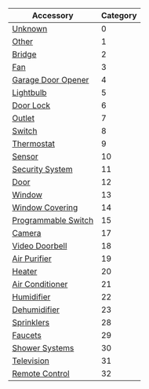 | Accessory | Category |
| ---- | ---- |
 | [Unknown](./unknown.go) | 0 |
 | [Other](./other.go) | 1 |
 | [Bridge](./bridge.go) | 2 |
 | [Fan](./fan.go) | 3 |
 | [Garage Door Opener](./garage_door_opener.go) | 4 |
 | [Lightbulb](./lightbulb.go) | 5 |
 | [Door Lock](./door_lock.go) | 6 |
 | [Outlet](./outlet.go) | 7 |
 | [Switch](./switch.go) | 8 |
 | [Thermostat](./thermostat.go) | 9 |
 | [Sensor](./sensor.go) | 10 |
 | [Security System](./security_system.go) | 11 |
 | [Door](./door.go) | 12 |
 | [Window](./window.go) | 13 |
 | [Window Covering](./window_covering.go) | 14 |
 | [Programmable Switch](./programmable_switch.go) | 15 |
 | [Camera](./camera.go) | 17 |
 | [Video Doorbell](./video_doorbell.go) | 18 |
 | [Air Purifier](./air_purifier.go) | 19 |
 | [Heater](./heater.go) | 20 |
 | [Air Conditioner](./air_conditioner.go) | 21 |
 | [Humidifier](./humidifier.go) | 22 |
 | [Dehumidifier](./dehumidifier.go) | 23 |
 | [Sprinklers](./sprinklers.go) | 28 |
 | [Faucets](./faucets.go) | 29 |
 | [Shower Systems](./shower_systems.go) | 30 |
 | [Television](./television.go) | 31 |
 | [Remote Control](./remote_control.go) | 32 |
